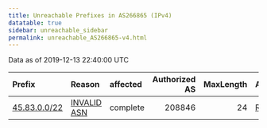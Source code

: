 ```yaml
---
title: Unreachable Prefixes in AS266865 (IPv4)
datatable: true
sidebar: unreachable_sidebar
permalink: unreachable_AS266865-v4.html
---
```


Data as of 2019-12-13 22:40:00 UTC


<div class="datatable-begin"></div>

| Prefix                                             | Reason                                                                                               | affected   |   Authorized AS |   MaxLength | Anchor                                         |   unreachable /24s |
|:---------------------------------------------------|:-----------------------------------------------------------------------------------------------------|:-----------|----------------:|------------:|:-----------------------------------------------|-------------------:|
| [45.83.0.0/22](https://stat.ripe.net/45.83.0.0/22) | [INVALID ASN](https://rpki-validator.ripe.net/announcement-preview?asn=AS266865&prefix=45.83.0.0/22) | complete   |          208846 |          24 | [RIPE](unreachable_RIPE_NCC_RPKI_Root-v4.html) |                  4 |

<div class="datatable-end"></div>